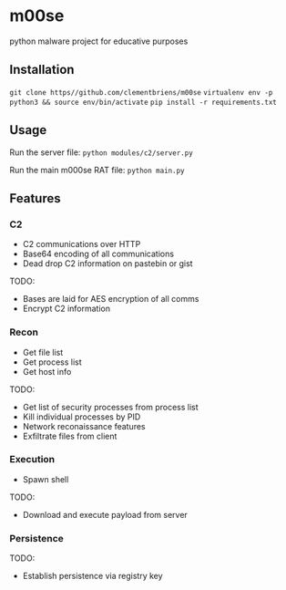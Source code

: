 # m00se
python malware project for educative purposes


## Installation

`git clone https//github.com/clementbriens/m00se`
`virtualenv env -p python3 && source env/bin/activate`
`pip install -r requirements.txt`

## Usage

Run the server file:
`python modules/c2/server.py`

Run the main m000se RAT file:
`python main.py`

## Features

### C2

- C2 communications over HTTP
- Base64 encoding of all communications
- Dead drop C2 information on pastebin or gist

TODO:

- Bases are laid for AES encryption of all comms
- Encrypt C2 information


### Recon

- Get file list
- Get process list
- Get host info

TODO:

- Get list of security processes from process list
- Kill individual processes by PID
- Network reconaissance features
- Exfiltrate files from client

### Execution

- Spawn shell

TODO:

- Download and execute payload from server

### Persistence

TODO:
- Establish persistence via registry key
